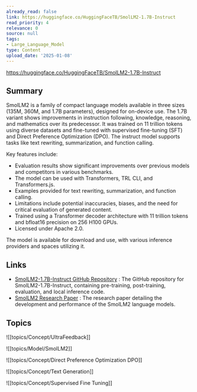 ```yaml
---
already_read: false
link: https://huggingface.co/HuggingFaceTB/SmolLM2-1.7B-Instruct
read_priority: 4
relevance: 0
source: null
tags:
- Large_Language_Model
type: Content
upload_date: '2025-01-08'
---
```


https://huggingface.co/HuggingFaceTB/SmolLM2-1.7B-Instruct
## Summary

SmolLM2 is a family of compact language models available in three sizes (135M, 360M, and 1.7B parameters), designed for on-device use. The 1.7B variant shows improvements in instruction following, knowledge, reasoning, and mathematics over its predecessor. It was trained on 11 trillion tokens using diverse datasets and fine-tuned with supervised fine-tuning (SFT) and Direct Preference Optimization (DPO). The instruct model supports tasks like text rewriting, summarization, and function calling.

Key features include:
- Evaluation results show significant improvements over previous models and competitors in various benchmarks.
- The model can be used with Transformers, TRL CLI, and Transformers.js.
- Examples provided for text rewriting, summarization, and function calling.
- Limitations include potential inaccuracies, biases, and the need for critical evaluation of generated content.
- Trained using a Transformer decoder architecture with 11 trillion tokens and bfloat16 precision on 256 H100 GPUs.
- Licensed under Apache 2.0.

The model is available for download and use, with various inference providers and spaces utilizing it.
## Links

- [SmolLM2-1.7B-Instruct GitHub Repository](https://github.com/huggingface/smollm) : The GitHub repository for SmolLM2-1.7B-Instruct, containing pre-training, post-training, evaluation, and local inference code.
- [SmolLM2 Research Paper](https://arxiv.org/abs/2502.02737v1) : The research paper detailing the development and performance of the SmolLM2 language models.

## Topics

![[topics/Concept/UltraFeedback]]

![[topics/Model/SmolLM2]]

![[topics/Concept/Direct Preference Optimization DPO]]

![[topics/Concept/Text Generation]]

![[topics/Concept/Supervised Fine Tuning]]